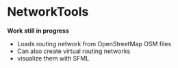 # NetworkTools
**Work still in progress**
- Loads routing network from OpenStreetMap OSM files
- Can also create virtual routing networks
- visualize them with SFML

